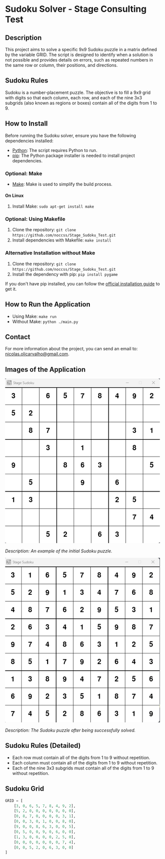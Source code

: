 # Sudoku Solver - Stage Consulting Test

## Description
This project aims to solve a specific 9x9 Sudoku puzzle in a matrix defined by the variable GRID. The script is designed to identify when a solution is not possible and provides details on errors, such as repeated numbers in the same row or column, their positions, and directions.

## Sudoku Rules
Sudoku is a number-placement puzzle. The objective is to fill a 9x9 grid with digits so that each column, each row, and each of the nine 3x3 subgrids (also known as regions or boxes) contain all of the digits from 1 to 9.

## How to Install
Before running the Sudoku solver, ensure you have the following dependencies installed:

- [Python](https://www.python.org/downloads/): The script requires Python to run.
- [pip](https://pip.pypa.io/en/stable/installation/): The Python package installer is needed to install project dependencies.

### Optional: Make
- [Make](https://www.gnu.org/software/make/): Make is used to simplify the build process.

#### On Linux
1. Install Make: `sudo apt-get install make`

### Optional: Using Makefile
1. Clone the repository: `git clone https://github.com/noccss/Stage_Sudoku_Test.git`
2. Install dependencies with Makefile: `make install`

### Alternative Installation without Make
1. Clone the repository: `git clone https://github.com/noccss/Stage_Sudoku_Test.git`
2. Install the dependency with pip: `pip install pygame`

If you don't have pip installed, you can follow the [official installation guide](https://pip.pypa.io/en/stable/installation/) to get it.

## How to Run the Application
- Using Make: `make run`
- Without Make: `python ./main.py`

## Contact
For more information about the project, you can send an email to: [nicolas.olicarvalho@gmail.com](mailto:nicolas.olicarvalho@gmail.com).

## Images of the Application

![Sudoku Template](asset/screenshot/sudoku_template.png)

*Description: An example of the initial Sudoku puzzle.*

![Sudoku Solved](asset/screenshot/sudoku_solved.png)

*Description: The Sudoku puzzle after being successfully solved.*

## Sudoku Rules (Detailed)
- Each row must contain all of the digits from 1 to 9 without repetition.
- Each column must contain all of the digits from 1 to 9 without repetition.
- Each of the nine 3x3 subgrids must contain all of the digits from 1 to 9 without repetition.

## Sudoku Grid
```python
GRID = [
    [3, 0, 6, 5, 7, 8, 4, 9, 2],
    [5, 2, 0, 0, 0, 0, 0, 0, 0],
    [0, 8, 7, 0, 0, 0, 0, 3, 1],
    [0, 0, 3, 0, 1, 0, 0, 8, 0],
    [9, 0, 0, 8, 6, 3, 0, 0, 5],
    [0, 5, 0, 0, 9, 0, 6, 0, 0],
    [1, 3, 0, 0, 0, 0, 2, 5, 0],
    [0, 0, 0, 0, 0, 0, 0, 7, 4],
    [0, 0, 5, 2, 0, 6, 3, 0, 0]
]
